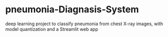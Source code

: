# pneumonia-Diagnasis-System
 deep learning project to classify pneumonia from chest X-ray images, with model quantization and a Streamlit web app
